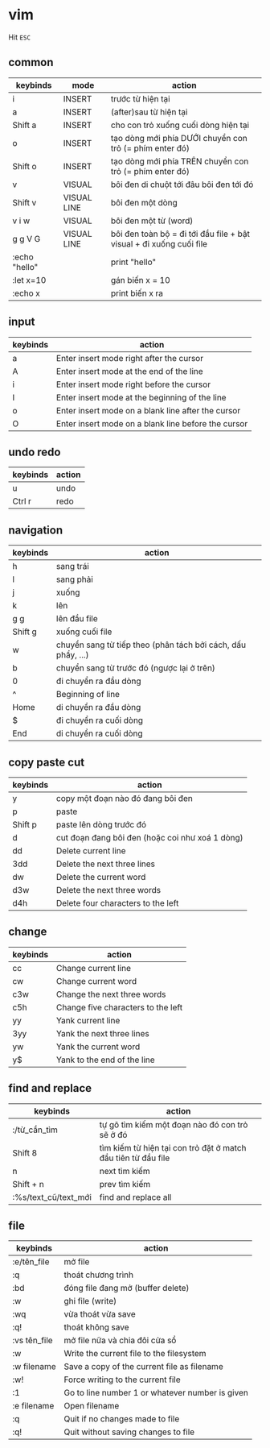 # vim

Hit `ESC`

## common

| keybinds      | mode        | action                                                              |
| ------------- | ----------- | ------------------------------------------------------------------- |
| i             | INSERT      | trước từ hiện tại                                                   |
| a             | INSERT      | (after)sau từ hiện tại                                              |
| Shift a       | INSERT      | cho con trỏ xuống cuối dòng hiện tại                                |
| o             | INSERT      | tạo dòng mới phía DƯỚI chuyển con trỏ (= phím enter đó)             |
| Shift o       | INSERT      | tạo dòng mới phía TRÊN chuyển con trỏ (= phím enter đó)             |
| v             | VISUAL      | bôi đen di chuột tới đâu bôi đen tới đó                             |
| Shift v       | VISUAL LINE | bôi đen một dòng                                                    |
| v i w         | VISUAL      | bôi đen một từ (word)                                               |
| g g V G       | VISUAL LINE | bôi đen toàn bộ = đi tới đầu file + bật visual + đi xuống cuối file |
| :echo "hello" |             | print "hello"                                                       |
| :let x=10     |             | gán biến x = 10                                                     |
| :echo x       |             | print biến x ra                                                     |

## input

| keybinds | action                                              |
| -------- | --------------------------------------------------- |
| a        | Enter insert mode right after the cursor            |
| A        | Enter insert mode at the end of the line            |
| i        | Enter insert mode right before the cursor           |
| I        | Enter insert mode at the beginning of the line      |
| o        | Enter insert mode on a blank line after the cursor  |
| O        | Enter insert mode on a blank line before the cursor |

## undo redo

| keybinds | action |
| -------- | ------ |
| u        | undo   |
| Ctrl r   | redo   |

## navigation

| keybinds | action                                                       |
| -------- | ------------------------------------------------------------ |
| h        | sang trái                                                    |
| l        | sang phải                                                    |
| j        | xuống                                                        |
| k        | lên                                                          |
| g g      | lên đầu file                                                 |
| Shift g  | xuống cuối file                                              |
| w        | chuyển sang từ tiếp theo (phân tách bởi cách, dấu phẩy, ...) |
| b        | chuyển sang từ trước đó (ngược lại ở trên)                   |
| 0        | đi chuyển ra đầu dòng                                        |
| ^        | Beginning of line                                            |
| Home     | di chuyển ra đầu dòng                                        |
| $        | đi chuyển ra cuối dòng                                       |
| End      | di chuyển ra cuối dòng                                       |

## copy paste cut

| keybinds | action                                          |
| -------- | ----------------------------------------------- |
| y        | copy một đoạn nào đó đang bôi đen               |
| p        | paste                                           |
| Shift p  | paste lên dòng trước đó                         |
| d        | cut đoạn đang bôi đen (hoặc coi như xoá 1 dòng) |
| dd       | Delete current line                             |
| 3dd      | Delete the next three lines                     |
| dw       | Delete the current word                         |
| d3w      | Delete the next three words                     |
| d4h      | Delete four characters to the left              |

## change

| keybinds | action                             |
| -------- | ---------------------------------- |
| cc       | Change current line                |
| cw       | Change current word                |
| c3w      | Change the next three words        |
| c5h      | Change five characters to the left |
| yy       | Yank current line                  |
| 3yy      | Yank the next three lines          |
| yw       | Yank the current word              |
| y$       | Yank to the end of the line        |

## find and replace

| keybinds             | action                                                        |
| -------------------- | ------------------------------------------------------------- |
| :/từ_cần_tìm         | tự gõ tìm kiếm một đoạn nào đó con trỏ sẽ ở đó                |
| Shift 8              | tìm kiếm từ hiện tại con trỏ đặt ở match đầu tiên từ đầu file |
| n                    | next tìm kiếm                                                 |
| Shift + n            | prev tìm kiếm                                                 |
| :%s/text_cũ/text_mới | find and replace all                                          |

## file

| keybinds     | action                                          |
| ------------ | ----------------------------------------------- |
| :e/tên_file  | mở file                                         |
| :q           | thoát chương trình                              |
| :bd          | đóng file đang mở (buffer delete)               |
| :w           | ghi file (write)                                |
| :wq          | vừa thoát vừa save                              |
| :q!          | thoát không save                                |
| :vs tên_file | mở file nữa và chia đôi cửa sổ                  |
| :w           | Write the current file to the filesystem        |
| :w filename  | Save a copy of the current file as filename     |
| :w!          | Force writing to the current file               |
| :1           | Go to line number 1 or whatever number is given |
| :e filename  | Open filename                                   |
| :q           | Quit if no changes made to file                 |
| :q!          | Quit without saving changes to file             |
